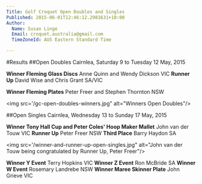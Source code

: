 ```yaml
---
Title: Golf Croquet Open Doubles and Singles
Published: 2015-06-01T12:46:12.2981631+10:00
Author:
  Name: Susan Linge
  Email: croquet.australia@gmail.com
  TimeZoneId: AUS Eastern Standard Time

---
```

#Results 
##Open Doubles
Cairnlea, Saturday 9 to Tuesday 12 May, 2015

**Winner Fleming Glass Discs** Anne Quinn and Wendy Dickson VIC
**Runner Up** David Wise and Chris Grant SA/VIC

**Winner Fleming Plates** Peter Freer and Stephen Thornton NSW

<img src='/gc-open-doubles-winners.jpg" alt="Winners Open Doubles"/>


##Open Singles
Cairnlea, Wednesday 13 to Sunday 17 May, 2015

**Winner Tony Hall Cup and Peter Coles' Hoop Maker Mallet** John van der Touw VIC
**Runner Up** Peter Freer NSW
**Third Place** Barry Haydon SA

<img src='/winner-and-runner-up-open-singles.jpg" alt="John van der Touw being congratulated by Runner Up, Peter Freer"/>

**Winner Y Event** Terry Hopkins VIC
**Winner Z Event** Ron McBride SA
**Winner W Event** Rosemary Landrebe NSW
**Winner Maree Skinner Plate** John Grieve VIC